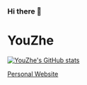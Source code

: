 ### Hi there 👋

<!--
**a40693651/a40693651** is a ✨ _special_ ✨ repository because its `README.md` (this file) appears on your GitHub profile.

Here are some ideas to get you started:

- 🔭 I’m currently working on ...
- 🌱 I’m currently learning ...
- 👯 I’m looking to collaborate on ...
- 🤔 I’m looking for help with ...
- 💬 Ask me about ...
- 📫 How to reach me: ...
- 😄 Pronouns: ...
- ⚡ Fun fact: ...
-->
# YouZhe

[![YouZhe's GitHub stats](https://github-readme-stats.vercel.app/api?username=youzhe0305&theme=gotham)](https://github.com/youzhe0305)

[Personal Website](https://www.youzhexie.me/)
